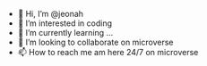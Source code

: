 - 👋 Hi, I’m @jeonah
- 👀 I’m interested in coding
- 🌱 I’m currently learning ...
- 💞️ I’m looking to collaborate on microverse
- 📫 How to reach me am here 24/7 on microverse

<!---
jeonah/jeonah is a ✨ special ✨ repository because its `README.md` (this file) appears on your GitHub profile.
You can click the Preview link to take a look at your changes.
--->
